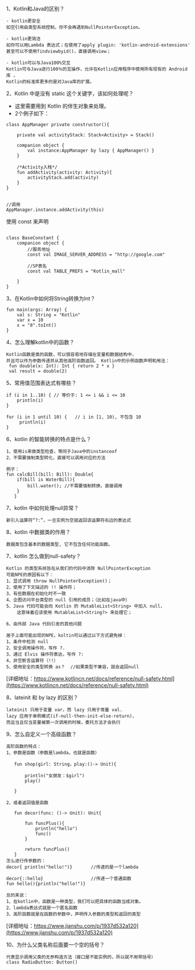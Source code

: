 
1、Kotlin和Java的区别？
```
- kotlin更安全  
如空引用由类型系统控制，你不会再遇到NullPointerException。

- kotlin更简洁  
如你可以用Lambda 表达式；在使用了apply plugin: 'kotlin-android-extensions'  
甚至可以不使用findviewbyid()，直接调用view；

- kotlin可以与Java100%交互  
Kotlin可与Java进行100％的互操作，允许在Kotlin应用程序中使用所有现有的 Android 库 ，
Kotlin的标准库更多的是对Java库的扩展。
```
2、Kotlin 中是没有 static 这个关键字，该如何处理呢？

- 这里需要用到 Kotlin 的伴生对象来处理。
- 2个例子如下：
```
class AppManager private constructor(){
 
    private val activityStack: Stack<Activity> = Stack()
 
    companion object {
        val instance:AppManager by lazy { AppManager() }
    }
 
    /*Activity入栈*/
    fun addActivity(activity: Activity){
        activityStack.add(activity)
    }
}
 
 
//调用
AppManager.instance.addActivity(this)
```

使用 const 来声明
```

class BaseConstant {
    companion object {
        //服务地址
        const val IMAGE_SERVER_ADDRESS = "http://google.com" 
 
        //SP表名
        const val TABLE_PREFS = "Kotlin_mall"
 
    }
}

```
3、在Kotlin中如何将String转换为Int？

```
fun main(args: Array) {
    val s: String = "Kotlin"
    var x = 10
    x = "8".toInt()
}

```
4、怎么理解kotlin中的函数？
```
Kotlin函数是类的函数，可以很容易地存储在变量和数据结构中，
并且可以作为参数传递并从其他高阶函数返回。 Kotlin中的示例函数声明和用法：
 fun double(x: Int): Int { return 2 * x } 
 val result = double(2) 
```
5、常用值范围表达式有哪些？
```
if (i in 1..10) { // 等价于: 1 <= i && i <= 10
    println(i)
}

for (i in 1 until 10) {   // i in [1, 10), 不包含 10
     println(i)
}

```
6、kotlin 的智能转换的特点是什么？
```
1、使用is来做类型检查，等同于Java中的instanceof
2、不需要强制类型转化，直接可以调用对应的方法

例子：
fun calcBill(bill: Bill): Double{
    if(bill is WaterBill){
        bill.water(); //不需要强制转换，直接调用
    }
   }

```
7、kotlin 中如何处理null异常？
```
新引入运算符“?:”，一旦实例为空就返回该运算符右边的表达式
```
8、kotlin 中数据类的作用？
```
数据类包含基本的数据类型, 它不包含任何功能函数。
```
7、kotlin 怎么做到null-safety？
```
Kotlin 的类型系统旨在从我们的代码中消除 NullPointerException
可能NPE的原因有以下：
1、显式调用 throw NullPointerException()；
2、使用了下文描述的 !! 操作符；
3、有些数据在初始化时不一致
4、企图访问平台类型的 null 引用的成员；（比如在java中）
5、Java 代码可能会向 Kotlin 的 MutableList<String> 中加入 null，
    这意味着应该使用 MutableList<String?> 来处理它；
    
6、由外部 Java 代码引发的其他问题

居于上面可能出现的NPE，koltin可以通过以下方式避免掉：
1、条件中检测 null
2、安全调用操作符，写作 ?.
3、通过 Elvis 操作符表达，写作 ?:
4、非空断言运算符（!!）
5、使用安全的类型转换 as？  //如果类型不兼容，就会返回null
```
[详细地址：https://www.kotlincn.net/docs/reference/null-safety.html](https://www.kotlincn.net/docs/reference/null-safety.html)

8、lateinit 和 by lazy 的区别？
```
lateinit 只用于变量 var，而 lazy 只用于常量 val.
lazy 应用于单例模式(if-null-then-init-else-return)，
而且当且仅当变量被第一次调用的时候，委托方法才会执行

```
9、怎么自定义一个高级函数？
```
高阶函数的特点：
1、参数是函数（参数是lambda，也就是函数）

   fun shop(girl: String，play:()-> Unit){
   
       println("女朋友：$girl")
       play()
       
   }
   
2、或者返回值是函数

   fun decor(func: ()-> Unit): Unit{
   
       fun funcPlus(){
           println("hello")
           func()
       }
       
       return funcPlus()
   }
怎么进行传参数的：
decor{ println("hello!")}       //传递的是一个lambda

decor{::hello}                  //传递一个普通函数
fun hello(){println("hello!")}

总的来说：
1、在kotlin中，函数是一种类型，我们可以把具体的函数当成对象。
2、lambda表达式就是一个匿名函数
3、高阶函数就是在函数的参数中，声明传入参数的类型和返回的类型
```
[详细地址：https://www.jianshu.com/p/1937d532a120](https://www.jianshu.com/p/1937d532a120)

10、为什么父类名称后面要一个空的括号？
```
代表显示调用父类的无参构造方法（接口是不能实例的，所以就不用带括号）
class RadioButton: Button()

```
